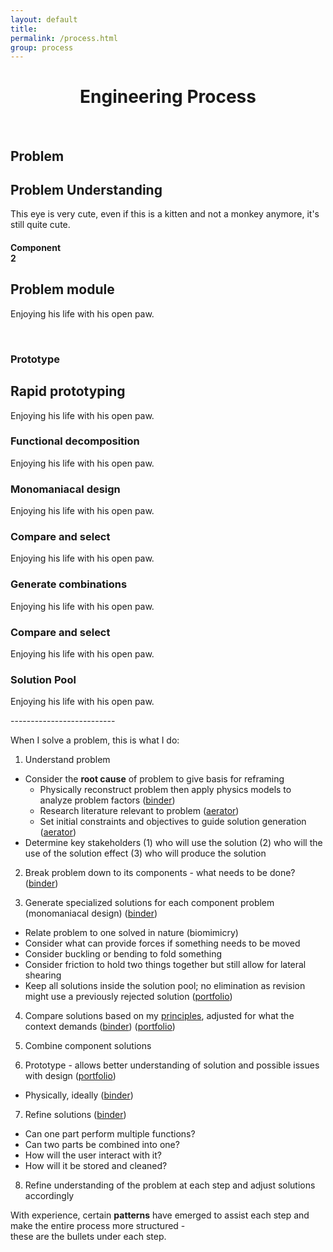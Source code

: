 ```yaml
---
layout: default
title:
permalink: /process.html
group: process
---
```

<h1 align="center">Engineering Process</h1>
<div class="holder">
	<div class="hot-spots">
		<div class="hot-spot" id="problem"><br><h2>Problem</h2>
			<div class="info">
				<h2>Problem Understanding</h2>
				<p>This eye is very cute, even if this is a kitten and not a monkey anymore, it's still quite cute.</p>
			</div>
		</div>
		<div class="hot-spot" id="component"><h4>Component<br> 2</h4>
			<div class="info">
				<h2>Problem module</h2>
				<p>Enjoying his life with his open paw.</p>
			</div>
		</div>
		<div class="hot-spot" id="prototype"><br><h3>Prototype</h3>
			<div class="info">
				<h2>Rapid prototyping</h2>
				<p>Enjoying his life with his open paw.</p>
			</div>
		</div>
		<div class="text-spot" id="func"><h3>Functional decomposition</h3>
			<div class="info info_txt">
				<p>Enjoying his life with his open paw.</p>
			</div>
		</div>
		<div class="text-spot" id="monomaniac"><h3>Monomaniacal design</h3>
			<div class="info info_txt">
				<p>Enjoying his life with his open paw.</p>
			</div>
		</div>
		<div class="text-spot" id="compare"><h3>Compare and select</h3>
			<div class="info info_txt">
				<p>Enjoying his life with his open paw.</p>
			</div>
		</div>
		<div class="text-spot" id="generate"><h3>Generate combinations</h3>
			<div class="info info_txt">
				<p>Enjoying his life with his open paw.</p>
			</div>
		</div>
		<div class="text-spot" id="compare_2"><h3>Compare and select</h3>
			<div class="info info_txt">
				<p>Enjoying his life with his open paw.</p>
			</div>
		</div>
		<div class="text-spot" id="pool"><h3>Solution Pool</h3>
			<div class="info info_txt">
				<p>Enjoying his life with his open paw.</p>
			</div>
		</div>
	</div>
</div>
 --------------------------

When I solve a problem, this is what I do:  

 1. Understand problem
   - Consider the **root cause** of problem to give basis for reframing
     - Physically reconstruct problem then apply physics models to analyze problem factors ([binder](projects/binder/#analysis))
	 - Research literature relevant to problem ([aerator](projects/aerator.html))
	 - Set initial constraints and objectives to guide solution generation  ([aerator](projects/detaileddesign.pdf))
   - Determine key stakeholders (1) who will use the solution (2) who will the use of the solution effect (3) who will produce the solution
   
 2. Break problem down to its components - what needs to be done? ([binder](projects/binder/divergentflowchart.jpg))
 
 3. Generate specialized solutions for each component problem (monomaniacal design) ([binder](projects/binder/#divergent))  
   - Relate problem to one solved in nature (biomimicry)
   - Consider what can provide forces if something needs to be moved
   - Consider buckling or bending to fold something
   - Consider friction to hold two things together but still allow for lateral shearing
   - Keep all solutions inside the solution pool; no elimination as revision might use a previously rejected solution ([portfolio](projects/portfolio/#pool))
   
 4. Compare solutions based on my [principles](/portfolio/principles.html), adjusted for what the context demands ([binder](projects/binder/#convergent)) ([portfolio](projects/portfolio/#compare)) 
 
 5. Combine component solutions
 
 6. Prototype - allows better understanding of solution and possible issues with design ([portfolio](projects/portfolio/#prototype))
   - Physically, ideally ([binder](projects/binder/#prototype))
   
 7. Refine solutions ([binder](projects/binder/convergentflowchart.jpg))
   - Can one part perform multiple functions?
   - Can two parts be combined into one?
   - How will the user interact with it?
   - How will it be stored and cleaned?
   
 8. Refine understanding of the problem at each step and adjust solutions accordingly
 
 With experience, certain **patterns** have emerged to assist each step and make the entire process more structured -  
 these are the bullets under each step.

